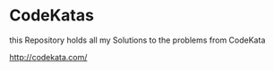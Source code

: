 # CodeKatas

this Repository holds all my Solutions to the problems from CodeKata 

http://codekata.com/
